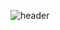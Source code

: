 ![header](https://capsule-render.vercel.app/api?type=waving&color=random&height=300&section=header&text='안녕하세요'%20render&fontSize=90)
